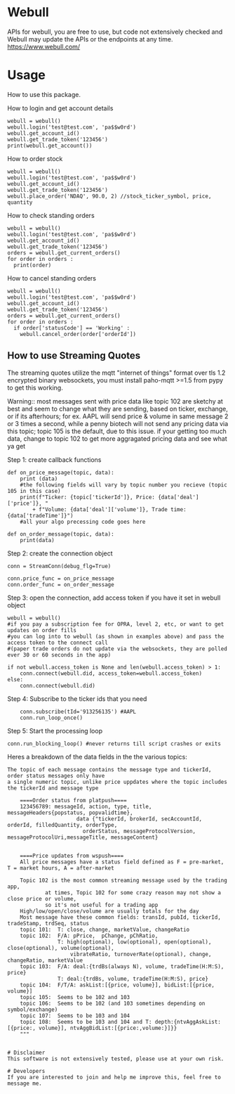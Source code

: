 # Webull
APIs for webull, you are free to use, but code not extensively checked and Webull may update the APIs or the endpoints at any time.
https://www.webull.com/

# Usage
How to use this package.

How to login and get account details
```
webull = webull()
webull.login('test@test.com', 'pa$$w0rd')
webull.get_account_id()
webull.get_trade_token('123456')
print(webull.get_account())
```

How to order stock
```
webull = webull()
webull.login('test@test.com', 'pa$$w0rd')
webull.get_account_id()
webull.get_trade_token('123456')
webull.place_order('NDAQ', 90.0, 2) //stock_ticker_symbol, price, quantity
```

How to check standing orders
```
webull = webull()
webull.login('test@test.com', 'pa$$w0rd')
webull.get_account_id()
webull.get_trade_token('123456')
orders = webull.get_current_orders()
for order in orders :
  print(order)
```

How to cancel standing orders
```
webull = webull()
webull.login('test@test.com', 'pa$$w0rd')
webull.get_account_id()
webull.get_trade_token('123456')
orders = webull.get_current_orders()
for order in orders :
  if order['statusCode'] == 'Working' :
    webull.cancel_order(order['orderId'])
```

## How to use Streaming Quotes
The streaming quotes utilize the mqtt "internet of things" format over tls 1.2 encrypted binary websockets, you must install paho-mqtt >=1.5 from pypy to get this working.

Warning::  most messages sent with price data like topic 102 are sketchy at best and seem to change what they are sending, based on ticker, exchange, or if its afterhours; for ex. AAPL will send price & volume in same message 2 or 3 times a second, while a penny biotech will not send any pricing data via this topic; topic 105 is the default, due to this issue. if your getting too much data, change to topic 102 to get more aggragated pricing data and see what ya get


Step 1: create callback functions
```
def on_price_message(topic, data):
    print (data)
	#the following fields will vary by topic number you recieve (topic 105 in this case)
    print(f"Ticker: {topic['tickerId']}, Price: {data['deal']['price']}, "
        + f"Volume: {data['deal']['volume']}, Trade time: {data['tradeTime']}")
	#all your algo precessing code goes here

def on_order_message(topic, data):
    print(data)

```

Step 2: create the connection object
```
conn = StreamConn(debug_flg=True)

conn.price_func = on_price_message
conn.order_func = on_order_message
```

Step 3: open the connection, add access token if you have it set in webull object
```
webull = webull()
#if you pay a subscription fee for OPRA, level 2, etc, or want to get updates on order fills 
#you can log into to webull (as shown in examples above) and pass the access token to the connect call 
#(paper trade orders do not update via the websockets, they are polled ever 30 or 60 seconds in the app)

if not webull.access_token is None and len(webull.access_token) > 1:
    conn.connect(webull.did, access_token=webull.access_token)
else:
    conn.connect(webull.did)
```	

Step 4: Subscribe to the ticker ids that you need
```
    conn.subscribe(tId='913256135') #AAPL
    conn.run_loop_once()
```

Step 5: Start the processing loop
```
conn.run_blocking_loop() #never returns till script crashes or exits
```


Heres a breakdown of the data fields in the the various topics:
```
The topic of each message contains the message type and tickerId, order status messages only have
a single numeric topic, unlike price uppdates where the topic includes the tickerId and message type
 
    ====Order status from platpush====
    123456789: messageId, action, type, title, messageHeaders{popstatus, popvalidtime}, 
                      data {"tickerId, brokerId, secAccountId, orderId, filledQuantity, orderType, 
                        orderStatus, messageProtocolVersion, messageProtocolUri,messageTitle, messageContent} 
                        

    ====Price updates from wspush====
    All price messages have a status field defined as F = pre-market, T = market hours, A = after-market
	
    Topic 102 is the most common streaming message used by the trading app, 
			at times, Topic 102 for some crazy reason may not show a close price or volume,
			so it's not useful for a trading app
    High/low/open/close/volume are usually totals for the day
    Most message have these common fields: transId, pubId, tickerId, tradeStamp, trdSeq, status
    topic 101:  T: close, change, marketValue, changeRatio
    topic 102:  F/A: pPrice,  pChange, pChRatio,
                T: high(optional), low(optional), open(optional), close(optional), volume(optional), 
                    vibrateRatio, turnoverRate(optional), change, changeRatio, marketValue
    topic 103:  F/A: deal:{trdBs(always N), volume, tradeTime(H:M:S), price} 
                T: deal:{trdBs, volume, tradeTime(H:M:S), price}
    topic 104:  F/T/A: askList:[{price, volume}], bidList:[{price, volume}]
    topic 105:  Seems to be 102 and 103
    topic 106:  Seems to be 102 (and 103 sometimes depending on symbol/exchange)
    topic 107:  Seems to be 103 and 104
    topic 108:  Seems to be 103 and 104 and T: depth:{ntvAggAskList:[{price:, volume}], ntvAggBidList:[{price:,volume:}]}}
    """


# Disclaimer
This software is not extensively tested, please use at your own risk.

# Developers
If you are interested to join and help me improve this, feel free to message me.
